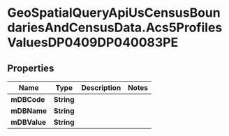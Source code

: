 # GeoSpatialQueryApiUsCensusBoundariesAndCensusData.Acs5ProfilesValuesDP0409DP040083PE

## Properties

Name | Type | Description | Notes
------------ | ------------- | ------------- | -------------
**mDBCode** | **String** |  | 
**mDBName** | **String** |  | 
**mDBValue** | **String** |  | 


